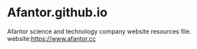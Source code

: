 # Afantor.github.io
Afantor science and technology company website resources file.
website:https://www.afantor.cc
